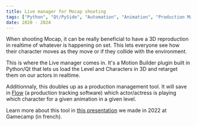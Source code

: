 ```yaml
---
title: Live manager for Mocap shooting
tags: ["Python", "Qt/PySide", "Automation", "Animation", "Production Management", "Motion Builder"]
date: 2020 - 2024
---
```


When shooting Mocap, it can be really beneficial to have a 3D reproduction in realtime of whatever is happening on set. This lets everyone see how their character moves as they move or if they collide with the environment.

This is where the Live manager comes in. It's a Motion Builder plugin built in Python/Qt that lets us load the Level and Characters in 3D and retarget them on our actors in realtime.

Additionnaly, this doubles up as a production management tool. It will save in [Flow](https://www.autodesk.com/ch-fr/products/flow-production-tracking/overview?term=1-YEAR&tab=subscription) (a production tracking software) which actor/actress is playing which character for a given animation in a given level.

Learn more about this tool in [this presentation](https://youtu.be/fcEYqQzGeoI?t=1200) we made in 2022 at Gamecamp (in french).
